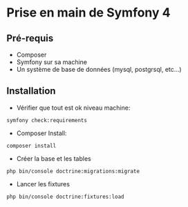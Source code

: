 # Prise en main de Symfony 4

## Pré-requis
- Composer
- Symfony sur sa machine
- Un système de base de données (mysql, postgrsql, etc...)

## Installation
- Vérifier que tout est ok niveau machine: 
```shell
symfony check:requirements
```
- Composer Install:
```shell
composer install
```
- Créer la base et les tables
```shell
php bin/console doctrine:migrations:migrate
```

- Lancer les fixtures
```shell
php bin/console doctrine:fixtures:load
```